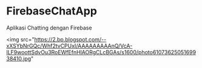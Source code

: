 # FirebaseChatApp
Aplikasi Chatting dengan Firebase

<img src="https://2.bp.blogspot.com/--xXSYbNrGQc/Whf2tvCPUxI/AAAAAAAAAnQ/VcA-lLF9woottSdvOu3RoEWfEfnHlAORgCLcBGAs/s1600/photo6107362505169938410.jpg"
